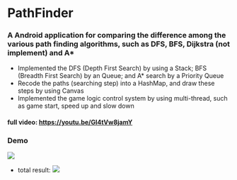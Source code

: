 # PathFinder
### A Android application for comparing the difference among the various path finding algorithms, such as DFS, BFS, Dijkstra (not implement) and A*
* Implemented the DFS (Depth First Search) by using a Stack; BFS (Breadth First Search) by an Queue; and  A* search by a Priority Queue 
* Recode the paths (searching step) into a HashMap, and draw these steps by using Canvas
* Implemented the game logic control system by using multi-thread, such as game start, speed up and slow down

#### full video: https://youtu.be/Gl4tVw8jamY

### Demo
![](https://imgur.com/bcJY8JZ.png)


* total result:
![](https://imgur.com/D1Zq2Ko.png)


